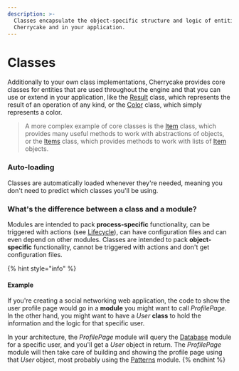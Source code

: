```yaml
---
description: >-
  Classes encapsulate the object-specific structure and logic of entities in
  Cherrycake and in your application.
---
```


# Classes

Additionally to your own class implementations, Cherrycake provides core classes for entities that are used throughout the engine and that you can use or extend in your application, like the [Result](../reference/core-classes/result.md) class, which represents the result of an operation of any kind, or the [Color](../reference/core-classes/color.md) class, which simply represents a color.

> A more complex example of core classes is the [Item](../reference/core-classes/item/) class, which provides many useful methods to work with abstractions of objects, or the [Items](../reference/core-classes/items/) class, which provides methods to work with lists of [Item](../reference/core-classes/item/) objects.

### Auto-loading

Classes are automatically loaded whenever they're needed, meaning you don't need to predict which classes you'll be using.

### What's the difference between a class and a module?

Modules are intended to pack **process-specific** functionality, can be triggered with actions \(see [Lifecycle](lifecycle/)\), can have configuration files and can even depend on other modules. Classes are intended to pack **object-specific** functionality,  cannot be triggered with actions and don't get configuration files.

{% hint style="info" %}
#### Example

If you're creating a social networking web application, the code to show the user profile page would go in a **module** you might want to call _ProfilePage_. In the other hand, you might want to have a _User_ **class** to hold the information and the logic for that specific user.

In your architecture, the _ProfilePage_ module will query the [Database](../reference/core-modules/database.md) module for a specific user, and you'll get a _User_ object in return. The _ProfilePage_ module will then take care of building and showing the profile page using that _User_ object, most probably using the [Patterns](../reference/core-modules/patterns/) module.
{% endhint %}

